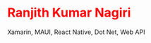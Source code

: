 <head>
</head>
<body>
  <h1 style="color:Red;">Ranjith Kumar Nagiri</h1>
  <p>Xamarin, MAUI, React Native, Dot Net, Web API</p>
</body>
</html>
